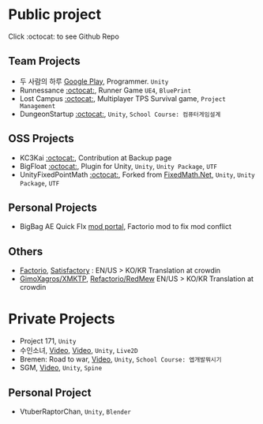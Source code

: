 # Public project
Click :octocat: to see Github Repo

## Team Projects
- 두 사람의 하루 [Google Play](https://play.google.com/store/apps/details?id=com.sepiagames.haru&hl=ko&gl=US), Programmer. `Unity`
- Runnessance [:octocat:](https://github.com/Yukinyaa/Runnessance), Runner Game `UE4`, `BluePrint`
- Lost Campus [:octocat:](https://github.com/Yukinyaa/LostCampus), Multiplayer TPS Survival game, `Project Management`
- DungeonStartup [:octocat:](https://github.com/Yukinyaa/DungeonStartup), `Unity`, `School Course: 컴퓨터게임설계`

## OSS Projects
- KC3Kai [:octocat:](https://github.com/KC3Kai/KC3Kai), Contribution at Backup page
- BigFloat [:octocat:](https://github.com/Yukinyaa/BigFloat), Plugin for Unity, `Unity`, `Unity Package`, `UTF`
- UnityFixedPointMath [:octocat:](https://github.com/Yukinyaa/UnityFixedPointMath), Forked from [FixedMath.Net](https://github.com/asik/FixedMath.Net), `Unity`, `Unity Package`, `UTF`

## Personal Projects
<!-- - StuckOnMoon [:octocat:](https://github.com/Yukinyaa/StuckOnMoon), Super deterministic lockstep game -->
- BigBag AE Quick FIx [mod portal](https://mods.factorio.com/mod/BigBagAEQuickFix), Factorio mod to fix mod conflict

## Others
- [Factorio](https://factorio.com), [Satisfactory](https://www.satisfactorygame.com/) : EN/US > KO/KR Translation at crowdin
- [GimoXagros/XMKTP](https://github.com/GimoXagros/XMKTP), [Refactorio/RedMew](https://github.com/Refactorio/RedMew) EN/US > KO/KR Translation at crowdin  

# Private Projects
 - Project 171, `Unity`
 - 수인소녀, [Video](https://youtu.be/twFoPwQYkWk), [Video](https://youtu.be/0NeVF7clgWo), `Unity`, `Live2D`
 - Bremen: Road to war, [Video](https://youtu.be/dyHQj-Dn4Bc), `Unity`, `School Course: 엡개발뭐시기`
 - SGM, [Video](https://youtu.be/mSgSMQcecSI), `Unity`, `Spine`
## Personal Project
 - VtuberRaptorChan, `Unity`, `Blender`
